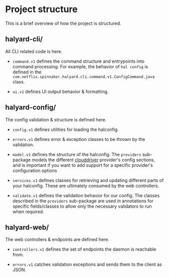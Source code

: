# Project structure

This is a brief overview of how the project is structured.

## halyard-cli/

All CLI related code is here. 

 * `command.v1` defines the command structure and entrypoints into command 
   processing.  For example, the behavior of `hal config` is defined in the
   `com.netflix.spinnaker.halyard.cli.command.v1.ConfigCommand.java` class.
 
 * `ui.v1` defines UI output behavior & formatting.

## halyard-config/

The config validation & structure is defined here.

 * `config.v1` defines utilities for loading the halconfig.

 * `errors.v1` defines error & exception classes to be thrown by the
   validation.

 * `model.v1` defines the structure of the halconfig. The `providers`
   sub-package models the different 
   [clouddriver](https://github.com/spinnaker/clouddriver) provider's config 
   sections, and is important if you want to add support for a specific
   provider's configuration options
 
 * `services.v1` defines classes for retrieving and updating different parts 
   of your halconfig. These are ultimately consumed by the web controllers.

 * `validate.v1` defines the validation behavior for our config. The
   classes described in the `providers` sub-package are used in annotations for
   specific fields/classes to allow only the necessary validators to run when
   required.

## halyard-web/

The web controllers & endpoints are defined here.

 * `controllers.v1` defines the set of endpoints the daemon is reachable from.

 * `errors.v1` catches validation exceptions and sends them to the client as
   JSON.
